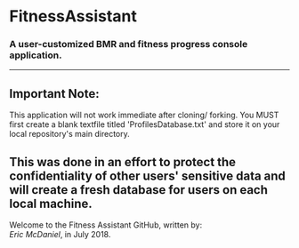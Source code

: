 # FitnessAssistant
### A user-customized BMR and fitness progress console application.
---
## Important Note:
This application will not work immediate after cloning/ forking.
You MUST first create a blank textfile titled 'ProfilesDatabase.txt' and
store it on your local repository's main directory.

This was done in an effort to protect the confidentiality of other users'
sensitive data and will create a fresh database for users on each local machine.
---

Welcome to the Fitness Assistant GitHub, written by: <br>
<i>Eric McDaniel</i>, in July 2018.
